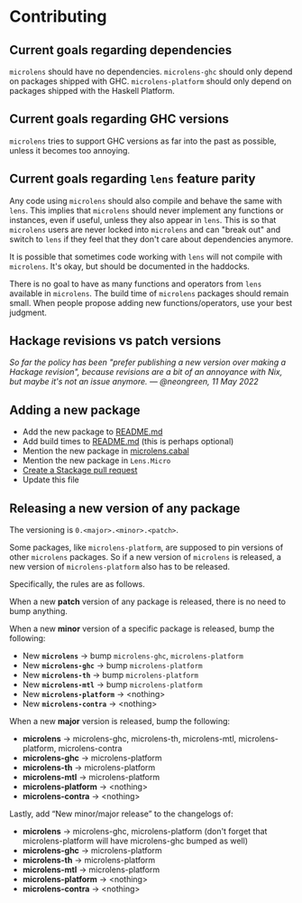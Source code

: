 # Contributing

## Current goals regarding dependencies

`microlens` should have no dependencies. `microlens-ghc` should only depend on packages shipped with GHC. `microlens-platform` should only depend on packages shipped with the Haskell Platform.

## Current goals regarding GHC versions

`microlens` tries to support GHC versions as far into the past as possible, unless it becomes too annoying.

## Current goals regarding `lens` feature parity

Any code using `microlens` should also compile and behave the same with `lens`. This implies that `microlens` should never implement any functions or instances, even if useful, unless they also appear in `lens`. This is so that `microlens` users are never locked into `microlens` and can "break out" and switch to `lens` if they feel that they don't care about dependencies anymore.

It is possible that sometimes code working with `lens` will not compile with `microlens`. It's okay, but should be documented in the haddocks.

There is no goal to have as many functions and operators from `lens` available in `microlens`. The build time of `microlens` packages should remain small. When people propose adding new functions/operators, use your best judgment.

## Hackage revisions vs patch versions

_So far the policy has been "prefer publishing a new version over making a Hackage revision", because revisions are a bit of an annoyance with Nix, but maybe it's not an issue anymore. — @neongreen, 11 May 2022_

## Adding a new package

  * Add the new package to [README.md](README.md)
  * Add build times to [README.md](README.md) (this is perhaps optional)
  * Mention the new package in [microlens.cabal](microlens/microlens.cabal)
  * Mention the new package in `Lens.Micro`
  * [Create a Stackage pull request](https://github.com/fpco/stackage/edit/master/build-constraints.yaml)
  * Update this file

## Releasing a new version of any package

The versioning is `0.<major>.<minor>.<patch>`.

Some packages, like `microlens-platform`, are supposed to pin versions of other `microlens` packages. So if a new version of `microlens` is released, a new version of `microlens-platform` also has to be released.

Specifically, the rules are as follows.

When a new **patch** version of any package is released, there is no need to bump anything.

When a new **minor** version of a specific package is released, bump the following:

  * New **`microlens`** → bump `microlens-ghc`, `microlens-platform`
  * New **`microlens-ghc`** → bump `microlens-platform`
  * New **`microlens-th`** → bump `microlens-platform`
  * New **`microlens-mtl`** → bump `microlens-platform`
  * New **`microlens-platform`** → \<nothing\>
  * New **`microlens-contra`** → \<nothing\>

When a new **major** version is released, bump the following:

  * **microlens** → microlens-ghc, microlens-th, microlens-mtl, microlens-platform, microlens-contra
  * **microlens-ghc** → microlens-platform
  * **microlens-th** → microlens-platform
  * **microlens-mtl** → microlens-platform
  * **microlens-platform** → \<nothing\>
  * **microlens-contra** → \<nothing\>

Lastly, add “New minor/major release” to the changelogs of:

  * **microlens** → microlens-ghc, microlens-platform (don't forget that microlens-platform will have microlens-ghc bumped as well)
  * **microlens-ghc** → microlens-platform
  * **microlens-th** → microlens-platform
  * **microlens-mtl** → microlens-platform
  * **microlens-platform** → \<nothing\>
  * **microlens-contra** → \<nothing\>
